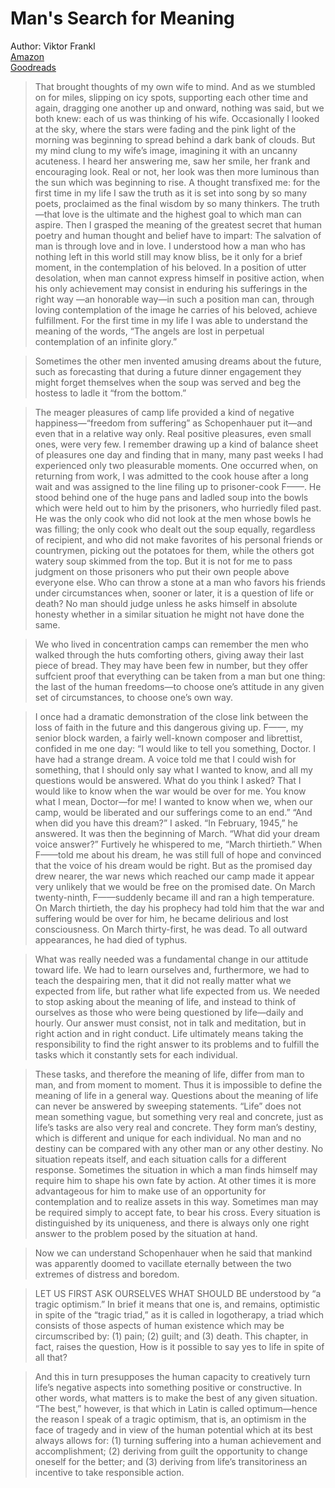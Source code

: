 # Man's Search for Meaning
Author: Viktor Frankl  
[Amazon](https://amzn.to/3B0v21w)  
[Goodreads](https://www.goodreads.com/book/show/4069.Man_s_Search_for_Meaning)  

>That brought thoughts of my own wife to mind. And as we stumbled on for miles, slipping on icy spots, supporting each other time and again, dragging one another up and onward, nothing was said, but we both knew: each of us was thinking of his wife. Occasionally I looked at the sky, where the stars were fading and the pink light of the morning was beginning to spread behind a dark bank of clouds. But my mind clung to my wife’s image, imagining it with an uncanny acuteness. I heard her answering me, saw her smile, her frank and encouraging look. Real or not, her look was then more luminous than the sun which was beginning to rise. A thought transfixed me: for the first time in my life I saw the truth as it is set into song by so many poets, proclaimed as the final wisdom by so many thinkers. The truth—that love is the ultimate and the highest goal to which man can aspire. Then I grasped the meaning of the greatest secret that human poetry and human thought and belief have to impart: The salvation of man is through love and in love. I understood how a man who has nothing left in this world still may know bliss, be it only for a brief moment, in the contemplation of his beloved. In a position of utter desolation, when man cannot express himself in positive action, when his only achievement may consist in enduring his sufferings in the right way —an honorable way—in such a position man can, through loving contemplation of the image he carries of his beloved, achieve fulfillment. For the first time in my life I was able to understand the meaning of the words, “The angels are lost in perpetual contemplation of an infinite glory.”

>Sometimes the other men invented amusing dreams about the future, such as forecasting that during a future dinner engagement they might forget themselves when the soup was served and beg the hostess to ladle it “from the bottom.”

>The meager pleasures of camp life provided a kind of negative happiness—“freedom from suffering” as Schopenhauer put it—and even that in a relative way only. Real positive pleasures, even small ones, were very few. I remember drawing up a kind of balance sheet of pleasures one day and finding that in many, many past weeks I had experienced only two pleasurable moments. One occurred when, on returning from work, I was admitted to the cook house after a long wait and was assigned to the line filing up to prisoner-cook F——. He stood behind one of the huge pans and ladled soup into the bowls which were held out to him by the prisoners, who hurriedly filed past. He was the only cook who did not look at the men whose bowls he was filling; the only cook who dealt out the soup equally, regardless of recipient, and who did not make favorites of his personal friends or countrymen, picking out the potatoes for them, while the others got watery soup skimmed from the top. But it is not for me to pass judgment on those prisoners who put their own people above everyone else. Who can throw a stone at a man who favors his friends under circumstances when, sooner or later, it is a question of life or death? No man should judge unless he asks himself in absolute honesty whether in a similar situation he might not have done the same.

>We who lived in concentration camps can remember the men who walked through the huts comforting others, giving away their last piece of bread. They may have been few in number, but they offer suffcient proof that everything can be taken from a man but one thing: the last of the human freedoms—to choose one’s attitude in any given set of circumstances, to choose one’s own way.

>I once had a dramatic demonstration of the close link between the loss of faith in the future and this dangerous giving up. F——, my senior block warden, a fairly well-known composer and librettist, confided in me one day: “I would like to tell you something, Doctor. I have had a strange dream. A voice told me that I could wish for something, that I should only say what I wanted to know, and all my questions would be answered. What do you think I asked? That I would like to know when the war would be over for me. You know what I mean, Doctor—for me! I wanted to know when we, when our camp, would be liberated and our sufferings come to an end.” “And when did you have this dream?” I asked. “In February, 1945,” he answered. It was then the beginning of March. “What did your dream voice answer?” Furtively he whispered to me, “March thirtieth.” When F——told me about his dream, he was still full of hope and convinced that the voice of his dream would be right. But as the promised day drew nearer, the war news which reached our camp made it appear very unlikely that we would be free on the promised date. On March twenty-ninth, F——suddenly became ill and ran a high temperature. On March thirtieth, the day his prophecy had told him that the war and suffering would be over for him, he became delirious and lost consciousness. On March thirty-first, he was dead. To all outward appearances, he had died of typhus.

>What was really needed was a fundamental change in our attitude toward life. We had to learn ourselves and, furthermore, we had to teach the despairing men, that it did not really matter what we expected from life, but rather what life expected from us. We needed to stop asking about the meaning of life, and instead to think of ourselves as those who were being questioned by life—daily and hourly. Our answer must consist, not in talk and meditation, but in right action and in right conduct. Life ultimately means taking the responsibility to find the right answer to its problems and to fulfill the tasks which it constantly sets for each individual.

>These tasks, and therefore the meaning of life, differ from man to man, and from moment to moment. Thus it is impossible to define the meaning of life in a general way. Questions about the meaning of life can never be answered by sweeping statements. “Life” does not mean something vague, but something very real and concrete, just as life’s tasks are also very real and concrete. They form man’s destiny, which is different and unique for each individual. No man and no destiny can be compared with any other man or any other destiny. No situation repeats itself, and each situation calls for a different response. Sometimes the situation in which a man finds himself may require him to shape his own fate by action. At other times it is more advantageous for him to make use of an opportunity for contemplation and to realize assets in this way. Sometimes man may be required simply to accept fate, to bear his cross. Every situation is distinguished by its uniqueness, and there is always only one right answer to the problem posed by the situation at hand.

>Now we can understand Schopenhauer when he said that mankind was apparently doomed to vacillate eternally between the two extremes of distress and boredom.

>LET US FIRST ASK OURSELVES WHAT SHOULD BE understood by “a tragic optimism.” In brief it means that one is, and remains, optimistic in spite of the “tragic triad,” as it is called in logotherapy, a triad which consists of those aspects of human existence which may be circumscribed by: (1) pain; (2) guilt; and (3) death. This chapter, in fact, raises the question, How is it possible to say yes to life in spite of all that?

>And this in turn presupposes the human capacity to creatively turn life’s negative aspects into something positive or constructive. In other words, what matters is to make the best of any given situation. “The best,” however, is that which in Latin is called optimum—hence the reason I speak of a tragic optimism, that is, an optimism in the face of tragedy and in view of the human potential which at its best always allows for: (1) turning suffering into a human achievement and accomplishment; (2) deriving from guilt the opportunity to change oneself for the better; and (3) deriving from life’s transitoriness an incentive to take responsible action.